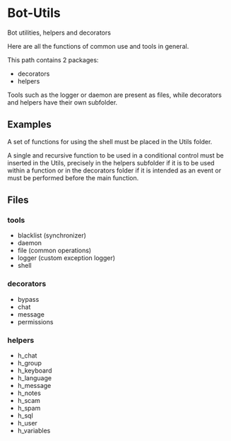 # Bot-Utils
Bot utilities, helpers and decorators

Here are all the functions of common use and tools in general.

This path contains 2 packages:
- decorators
- helpers

Tools such as the logger or daemon are present as files, while
decorators and helpers have their own subfolder.

## Examples
A set of functions for using the shell must be placed in the
Utils folder.

A single and recursive function to be used in a conditional
control must be inserted in the Utils, precisely in the helpers
subfolder if it is to be used within a function or in the
decorators folder if it is intended as an event or must be
performed before the main function.


## Files
### tools
* blacklist (synchronizer)
* daemon
* file (common operations)
* logger (custom exception logger)
* shell

### decorators
* bypass
* chat
* message
* permissions

### helpers
* h_chat
* h_group
* h_keyboard
* h_language
* h_message
* h_notes
* h_scam
* h_spam
* h_sql
* h_user
* h_variables
